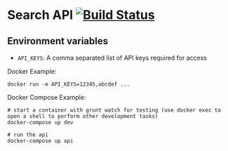 # Search API [![Build Status](https://circleci.com/gh/BigWednesdayIO/search-api.png?style=shield&circle-token=d9f42c0774b161326ed32a47f67f725bf246ae28)](https://circleci.com/gh/BigWednesdayIO/search-api)

## Environment variables
 - `API_KEYS`: A comma separated list of API keys required for access

Docker Example:
```shell
docker run -e API_KEYS=12345,abcdef ...
```

Docker Compose Example:
```shell
# start a container with grunt watch for testing (use docker exec to open a shell to perform other development tasks)
docker-compose up dev

# run the api
docker-compose up api
```
